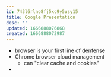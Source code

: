 ```yaml
---
id: 743l6rlno8fj5xc9y5usy15
title: Google Presentation
desc: ''
updated: 1666888076868
created: 1666888072987
---
```

- browser is your first line of denfense 
- Chrome browser cloud management
  - can "clear cache and cookies"
- 